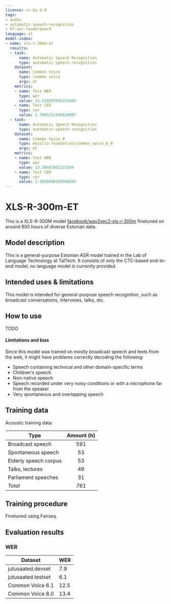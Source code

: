 ```yaml
---
license: cc-by-4.0
tags:
- audio
- automatic-speech-recognition
- hf-asr-leaderboard
language: et
model-index:
- name: xls-r-300m-et
  results:
  - task:
      name: Automatic Speech Recognition
      type: automatic-speech-recognition
    dataset:
      name: Common Voice 
      type: common_voice
      args: et
    metrics:
    - name: Test WER
      type: wer
      value: 12.520395591222402
    - name: Test CER
      type: cer
      value: 2.7091152438624897
  - task:
      name: Automatic Speech Recognition
      type: automatic-speech-recognition
    dataset:
      name: Common Voice 8
      type: mozilla-foundation/common_voice_8_0
      args: et
    metrics:
    - name: Test WER
      type: wer
      value: 13.38447882323104
    - name: Test CER
      type: cer
      value: 2.9816686199500255
---
```



# XLS-R-300m-ET

This is a XLS-R-300M model [facebook/wav2vec2-xls-r-300m](https://huggingface.co/facebook/wav2vec2-xls-r-300m) finetuned on around 800 hours of diverse Estonian data.

## Model description
This is a general-purpose Estonian ASR model trained in the Lab of Language Technology at TalTech. It consists of only the CTC-based end-to-end model, no language model is currently provided.

## Intended uses & limitations

This model is intended for general-purpose speech recognition, such as broadcast conversations, interviews, talks, etc.

## How to use


TODO

#### Limitations and bias

Since this model was trained on mostly broadcast speech and texts from the web, it might have problems correctly decoding the following:
  * Speech containing technical and other domain-specific terms
  * Children's speech
  * Non-native speech
  * Speech recorded under very noisy conditions or with a microphone far from the speaker
  * Very spontaneous and overlapping speech

## Training data
Acoustic training data:

| Type                  | Amount (h) |
|-----------------------|:------:|
| Broadcast speech      |   591  |
| Spontaneous speech    |   53   |
| Elderly speech corpus |   53   |
| Talks, lectures       |   49   |
| Parliament speeches   |   31   |
| *Total*               |   *761*  |


## Training procedure

Finetuned using Fairseq.

## Evaluation results

### WER

|Dataset | WER |
|---|---|
| jutusaated.devset | 7.9 |
| jutusaated.testset | 6.1 |
| Common Voice 6.1 | 12.5 |
| Common Voice 8.0 | 13.4 |
